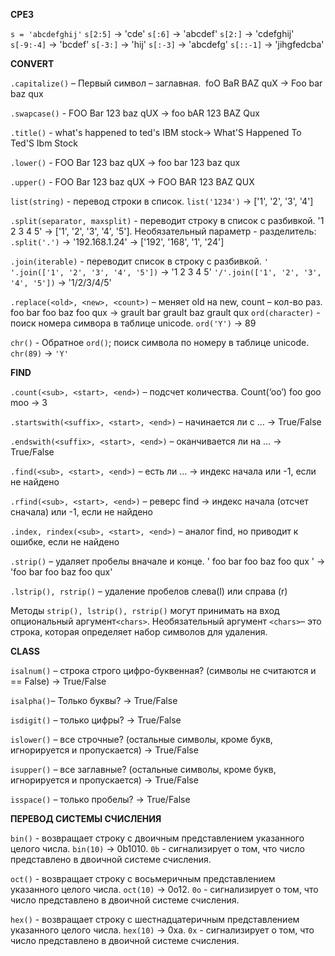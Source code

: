 **СРЕЗ**


`s = 'abcdefghij'`
`s[2:5]` -> 'cde'
`s[:6]` -> 'abcdef'
`s[2:]` -> 'cdefghij'
`s[-9:-4]` -> 'bcdef'
`s[-3:]` -> 'hij'
`s[:-3]` -> 'abcdefg'
`s[::-1]` -> 'jihgfedcba'




**CONVERT**


`.capitalize()` – Первый символ – заглавная.  foO BaR BAZ quX -> Foo bar baz qux

`.swapcase()` - FOO Bar 123 baz qUX -> foo bAR 123 BAZ Qux

`.title()` - what's happened to ted's IBM stock-> What'S Happened To Ted'S Ibm Stock

`.lower()` - FOO Bar 123 baz qUX -> foo bar 123 baz qux

`.upper()` - FOO Bar 123 baz qUX -> FOO BAR 123 BAZ QUX

`list(string)` - перевод строки в список. `list('1234')` -> ['1', '2', '3', '4']

`.split(separator, maxsplit)` - переводит строку в список с разбивкой. '1 2 3 4 5' -> ['1', '2', '3', '4', '5']. Необязательный параметр - разделитель: 
`.split('.')` -> '192.168.1.24' -> ['192', '168', '1', '24']

`.join(iterable)` - переводит список в строку с разбивкой. `' '.join(['1', '2', '3', '4', '5'])` -> '1 2 3 4 5'
`'/'.join(['1', '2', '3', '4', '5'])` -> '1/2/3/4/5'

`.replace(<old>, <new>, <count>)` – меняет old на new, count – кол-во раз. foo bar foo baz foo qux -> grault bar grault baz grault qux
`ord(character)` - поиск номера симвора в таблице unicode. `ord('Y')` -> 89

`chr()` - Обратное `ord()`; поиск символа по номеру в таблице unicode. `chr(89)` -> `'Y'`




**FIND**


`.count(<sub>, <start>, <end>)` – подсчет количества. Count(‘oo’) foo goo moo -> 3

`.startswith(<suffix>, <start>, <end>)` – начинается ли с … -> True/False

`.endswith(<suffix>, <start>, <end>)` – оканчивается ли на … -> True/False

`.find(<sub>, <start>, <end>)` – есть ли … -> индекс начала или -1, если не найдено

`.rfind(<sub>, <start>, <end>)` – реверс find -> индекс начала (отсчет сначала) или -1, если не найдено

`.index, rindex(<sub>, <start>, <end>)` – аналог find, но приводит к ошибке, если не найдено

`.strip()` – удаляет пробелы вначале и конце. '    foo bar foo baz foo qux    ' -> 'foo bar foo baz foo qux'

`.lstrip(), rstrip()` – удаление пробелов слева(l) или справа (r)

Методы `strip(), lstrip(), rstrip()` могут принимать на вход опциональный аргумент`<chars>`. Необязательный аргумент `<chars>`– это строка, которая определяет набор символов для удаления.


  



**CLASS**


`isalnum()` – строка строго цифро-буквенная? (символы не считаются и == False) -> True/False

`isalpha()`– Только буквы? -> True/False

`isdigit()` – только цифры? -> True/False

`islower()` – все строчные? (остальные символы, кроме букв, игнорируется и пропускается) -> True/False

`isupper()` – все заглавные? (остальные символы, кроме букв, игнорируется и пропускается) -> True/False

`isspace()` – только пробелы? -> True/False





**ПЕРЕВОД СИСТЕМЫ СЧИСЛЕНИЯ**


`bin()` - возвращает строку с двоичным представлением указанного целого числа. `bin(10)` -> 0b1010. `0b` - сигнализирует о том, что число представлено в двоичной системе счисления.

`oct()` - возвращает строку с восьмеричным представлением указанного целого числа. `oct(10)` -> 0o12. `0o` - сигнализирует о том, что число представлено в двоичной системе счисления.

`hex()` - возвращает строку с шестнадцатеричным представлением указанного целого числа. `hex(10)` -> 0xa. `0x` - сигнализирует о том, что число представлено в двоичной системе счисления.